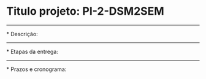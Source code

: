 # Titulo projeto: PI-2-DSM2SEM
<hr>
* Descrição:

<hr>
* Etapas da entrega:

<hr>
* Prazos e cronograma:
